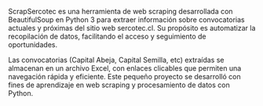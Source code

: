 ScrapSercotec es una herramienta de web scraping desarrollada con BeautifulSoup en Python 3 para extraer información sobre convocatorias actuales y próximas del sitio web sercotec.cl. Su propósito es automatizar la recopilación de datos, facilitando el acceso y seguimiento de oportunidades.

Las convocatorias (Capital Abeja, Capital Semilla, etc) extraídas se almacenan en un archivo Excel, con enlaces clicables que permiten una navegación rápida y eficiente. Este pequeño proyecto se desarrolló con fines de aprendizaje en web scraping y procesamiento de datos con Python.
